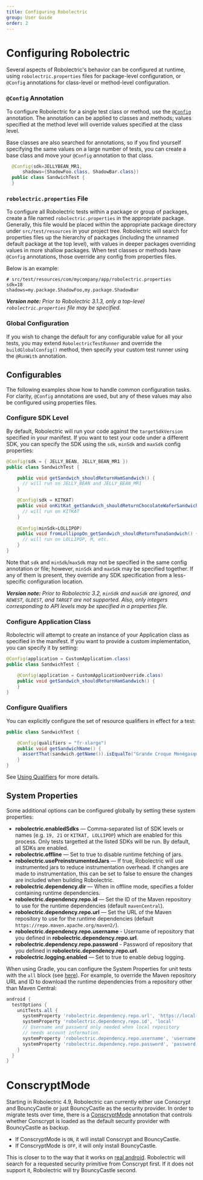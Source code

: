 ```yaml
---
title: Configuring Robolectric
group: User Guide
order: 2
---
```


# Configuring Robolectric

Several aspects of Robolectric's behavior can be configured at runtime, using `robolectric.properties` files for package-level configuration, or `@Config` annotations for class-level or method-level configuration.

### `@Config` Annotation

To configure Robolectric for a single test class or method, use the <a href="/javadoc/latest/org/robolectric/annotation/Config.html">`@Config`</a> annotation. The annotation can be applied to classes and methods; values specified at the method level will override values specified at the class level.

Base classes are also searched for annotations, so if you find yourself specifying the same values on a large number of tests, you can create a base class and move your `@Config` annotation to that class.

```java
  @Config(sdk=JELLYBEAN_MR1,
      shadows={ShadowFoo.class, ShadowBar.class})
  public class SandwichTest {
  }
```

### `robolectric.properties` File

To configure all Robolectric tests within a package or group of packages, create a file named `robolectric.properties` in the appropriate package. Generally, this file would be placed within the appropriate package directory under `src/test/resources` in your project tree. Robolectric will search for properties files up the hierarchy of packages (including the unnamed default package at the top level), with values in deeper packages overriding values in more shallow packages. When test classes or methods have `@Config` annotations, those override any config from properties files.

Below is an example:

```properties
# src/test/resources/com/mycompany/app/robolectric.properties
sdk=18
shadows=my.package.ShadowFoo,my.package.ShadowBar
```

***Version note:*** *Prior to Robolectric 3.1.3, only a top-level `robolectric.properties` file may be specified.* 

### Global Configuration

If you wish to change the default for any configurable value for all your tests, you may extend `RobolectricTestRunner` and override the `buildGlobalConfig()` method, then specify your custom test runner using the `@RunWith` annotation.

## Configurables

The following examples show how to handle common configuration tasks. For clarity, `@Config` annotations are used, but any of these values may also be configured using properties files.

### Configure SDK Level

By default, Robolectric will run your code against the `targetSdkVersion` specified in your manifest. If you want to test your code under a different SDK, you can specify the SDK using the `sdk`, `minSdk` and `maxSdk` config properties:

```java
@Config(sdk = { JELLY_BEAN, JELLY_BEAN_MR1 })
public class SandwichTest {

    public void getSandwich_shouldReturnHamSandwich() {
      // will run on JELLY_BEAN and JELLY_BEAN_MR1
    }

    @Config(sdk = KITKAT)
    public void onKitKat_getSandwich_shouldReturnChocolateWaferSandwich() {
      // will run on KITKAT
    }
    
    @Config(minSdk=LOLLIPOP)
    public void fromLollipopOn_getSandwich_shouldReturnTunaSandwich() {
      // will run on LOLLIPOP, M, etc.
    }
}
```

Note that `sdk` and `minSdk`/`maxSdk` may not be specified in the same config annotation or file; however, `minSdk` and `maxSdk` may be specified together. If any of them is present, they override any SDK specification from a less-specific configuration location.

***Version note:*** *Prior to Robolectric 3.2, `minSdk` and `maxSdk` are ignored, and `NEWEST`, `OLDEST`, and `TARGET` are not supported. Also, only integers corresponding to API levels may be specified in a properties file.* 

### Configure Application Class

Robolectric will attempt to create an instance of your Application class as specified in the manifest. If you want to provide a custom implementation, you can specify it by setting:

```java
@Config(application = CustomApplication.class)
public class SandwichTest {

    @Config(application = CustomApplicationOverride.class)
    public void getSandwich_shouldReturnHamSandwich() {
    }
}
```

### Configure Qualifiers

You can explicitly configure the set of resource qualifiers in effect for a test:

```java
public class SandwichTest {

    @Config(qualifiers = "fr-xlarge")
    public void getSandwichName() {
      assertThat(sandwich.getName()).isEqualTo("Grande Croque Monégasque");
    }
}
```

See [Using Qualifiers](/using-qualifiers) for more details.

## System Properties

Some additional options can be configured globally by setting these system properties:

* **robolectric.enabledSdks** — Comma-separated list of SDK levels or names (e.g. `19, 21` or `KITKAT, LOLLIPOP`) which are enabled for this process. Only tests targetted at the listed SDKs will be run. By default, all SDKs are enabled.
* **robolectric.offline** — Set to true to disable runtime fetching of jars.
* **robolectric.usePreinstrumentedJars** — If true, Robolectric will use instrumented jars to reduce instrumentation overhead. If changes are made to instrumentation, this can be set to false to ensure the changes are included when building Robolectric.
* **robolectric.dependency.dir** — When in offline mode, specifies a folder containing runtime dependencies.
* **robolectric.dependency.repo.id** — Set the ID of the Maven repository to use for the runtime dependencies (default `mavenCentral`).
* **robolectric.dependency.repo.url** — Set the URL of the Maven repository to use for the runtime dependencies (default `https://repo.maven.apache.org/maven2/`).
* **robolectric.dependency.repo.username** - Username of repository that you defined in **robolectric.dependency.repo.url**.
* **robolectric.dependency.repo.password** - Password of repository that you defined in **robolectric.dependency.repo.url**.
* **robolectric.logging.enabled** — Set to true to enable debug logging.

When using Gradle, you can configure the System Properties for unit tests with the `all` block (see [here](http://tools.android.com/tech-docs/unit-testing-support)). For example, to override the Maven repository URL and ID to download the runtime dependencies from a repository other than Maven Central:

```groovy
android {
  testOptions {
    unitTests.all {
      systemProperty 'robolectric.dependency.repo.url', 'https://local-mirror/repo'
      systemProperty 'robolectric.dependency.repo.id', 'local'
      // Username and password only needed when local repository
      // needs account information.
      systemProperty 'robolectric.dependency.repo.username', 'username'
      systemProperty 'robolectric.dependency.repo.password', 'password'
    }
  }
}
```

# ConscryptMode 

Starting in Robolectric 4.9, Robolectric can currently either use Conscrypt and BouncyCastle or just BouncyCastle as the security provider. 
In order to migrate tests over time, there is a [ConscryptMode](https://github.com/robolectric/robolectric/blob/master/annotations/src/main/java/org/robolectric/annotation/ConscryptMode.java) annotation that controls whether Conscrypt is loaded as the default security provider with BouncyCastle as backup. 

- If ConscryptMode is `ON`, it will install Conscrypt and BouncyCastle.
- If ConscryptMode is `OFF`, it will only install BouncyCastle.

This is closer to to the way that it works on [real android](https://cs.android.com/android/platform/superproject/+/android-13.0.0_r1:libcore/ojluni/src/main/java/java/security/Security.java;l=134-137). Robolectric will search for a requested security primitive from Conscrypt first. If it does not support it, Robolectric will try BouncyCastle second.
